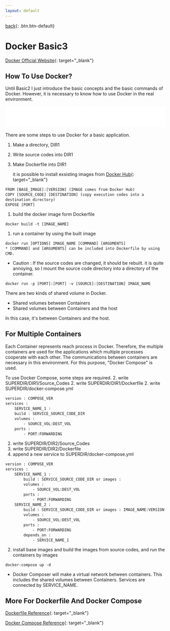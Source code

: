 ```yaml
---
layout: default
---
```

[back](./docker2){: .btn.btn-default}

# Docker Basic3

[Docker Official Website](https://www.docker.com/){: target="_blank"}

## How To Use Docker?
Until Basic2 I just introduce the basic concepts and the basic commands of Docker. However, it is necessary to know how to use Docker in the real environment. 

![Docker Usage](dockerUsing.png)

There are some steps to use Docker for a basic application. 
1. Make a directory, DIR1
1. Write source codes into DIR1
1. Make Dockerfile into DIR1

	it is possible to install exsisting images from [Docker Hub](hub.docker.com){: target="_blank"}
```
FROM [BASE_IMAGE]:[VERSION] (IMAGE comes from Docker Hub)
COPY [SOURCE_CODE] [DESTINATION] (copy execution codes into a destination directory)
EXPOSE [PORT] 
```

1. build the docker image form Dockerfile
```
docker build -t [IMAGE_NAME]
```
1. run a container by using the built image
```
docker run [OPTIONS] IMAGE_NAME [COMMAND] [ARGUMENTS]
* [COMMAND] and [ARGUMENTS] can be included into Dockerfile by using CMD.
```
* Caution : If the source codes are changed, it should be rebuilt. it is quite annoying, so I mount the source code directory into a directory of the container.
```
docker run -p [PORT]:[PORT] -v [SOURCE]:[DESTINATION] IMAGE_NAME
```
There are two kinds of shared volume in Docker. 
- Shared volumes between Containers
- Shared volumes between Containers and the host

In this case, it's between Containers and the host.

## For Multiple Containers
Each Container represents reach process in Docker. Therefore, the multiple containers are used for the applications which multiple processes cooperate with each other. The communications between containers are necessary in this environment. For this purpose, "Docker Compose" is used.

To use Docker Compose, some steps are required.
2. write SUPERDIR/DIR1/Source_Codes
2. write SUPERDIR/DIR1/Dockerfile
2. write SUPERDIR/docker-compose.yml
```    
version : COMPOSE_VER
services : 
    SERVICE_NAME_1 :
    build : SERVICE_SOURCE_CODE_DIR
    volumes :
	    - SOURCE_VOL:DEST_VOL
    ports :
		- PORT:FORWARDING
```
2. write SUPERDIR/DIR2/Source_Codes
2. write SUPERDIR/DIR2/Dockerfile
2. append a new service to SUPERDIR/docker-compose.yml
```
version : COMPOSE_VER
services : 
    SERVICE_NAME_1 :
	    build : SERVICE_SOURCE_CODE_DIR or images : 
		volumes :
        	- SOURCE_VOL:DEST_VOL
        ports :
            - PORT:FORWARDING
    SERVICE_NAME_2 :
        build : SERVICE_SOURCE_CODE_DIR or images : IMAGE_NAME:VERSION
        volumes :
    	    - SOURCE_VOL:DEST_VOL
        ports :
            - PORT:FORWARDING
        depends_on :
            - SERVICE_NAME_1
```
2. install base images and build the images from source codes, and run the containers by images
```
docker-compose up -d
```

* Docker Composer will make a virtual network between containers. This includes the shared volumes between Containers. Services are connected by SERVICE_NAME.

## More For Dockerfile And Docker Compose
[Dockerfile Reference](https://docs.docker.com/engine/reference/builder/){: target="_blank"}

[Docker Compose Reference](https://docs.docker.com/compose/compose-file/){: target="_blank"}
